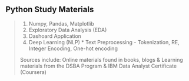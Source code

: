 ## Python Study Materials
> 1. Numpy, Pandas, Matplotlib
> 2. Exploratory Data Analysis (EDA)
> 3. Dashoard Application
> 3. Deep Learning (NLP) * Text Preprocessing - Tokenization, RE, Integer Encoding, One-hot encoding
>  
> 
> Sources include: Online materials found in books, blogs & Learning materials from the DSBA Program 
& IBM Data Analyst Certificate (Coursera)
